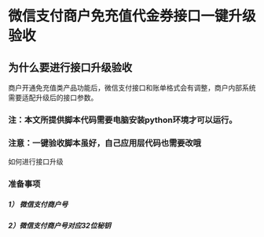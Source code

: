 # 微信支付商户免充值代金券接口一键升级验收
## 为什么要进行接口升级验收
商户开通免充值类产品功能后，微信支付接口和账单格式会有调整，商户内部系统需要适配升级后的接口参数。
### 注：本文所提供脚本代码需要电脑安装python环境才可以运行。
### 注意：一键验收脚本虽好，自己应用层代码也需要改哦
如何进行接口升级
### 准备事项
##### 1） 微信支付商户号
##### 2）微信支付商户号对应32位秘钥

